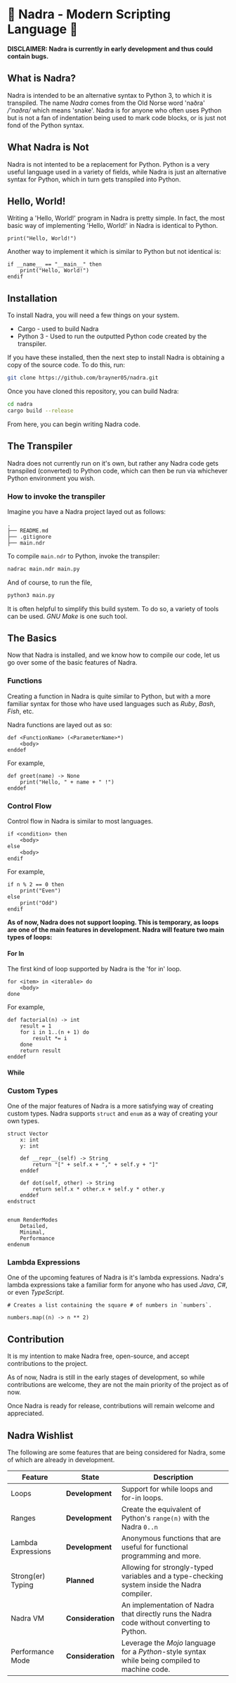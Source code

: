 # 🐍 Nadra - Modern Scripting Language 🐍

**DISCLAIMER: Nadra is currently in early development and thus could contain bugs.**

## What is Nadra?
Nadra is intended to be an alternative syntax to Python 3, to which it is transpiled. The name *Nadra* comes from the Old Norse word 'naðra' */'naðra/* which means 'snake'. Nadra is for anyone who often uses Python but is not a fan of indentation being used to mark code blocks, or is just not fond of the Python syntax.

## What Nadra is Not
Nadra is not intented to be a replacement for Python. Python is a very useful language used in a variety of fields, while Nadra is just an alternative syntax for Python, which in turn gets transpiled into Python.

## Hello, World!
Writing a 'Hello, World!' program in Nadra is pretty simple. In fact, the most basic way of implementing 'Hello, World!' in Nadra is identical to Python.

```nadra
print("Hello, World!")
```

Another way to implement it which is similar to Python but not identical is:

```nadra
if __name__ == "__main__" then
    print("Hello, World!")
endif
```

## Installation
To install Nadra, you will need a few things on your system.
- Cargo - used to build Nadra
- Python 3 - Used to run the outputted Python code created by the transpiler.

If you have these installed, then the next step to install Nadra is obtaining a copy of the source code. To do this, run:

```sh
git clone https://github.com/brayner05/nadra.git
```

Once you have cloned this repository, you can build Nadra:

```sh
cd nadra
cargo build --release
```

From here, you can begin writing Nadra code.


## The Transpiler
Nadra does not currently run on it's own, but rather any Nadra code gets transpiled (converted) to Python code, which can then be run via whichever Python environment you wish.

### How to invoke the transpiler
Imagine you have a Nadra project layed out as follows:

```
.
├── README.md
├── .gitignore
├── main.ndr
```

To compile `main.ndr` to Python, invoke the transpiler:

```sh
nadrac main.ndr main.py
```

And of course, to run the file,

```3
python3 main.py
```

It is often helpful to simplify this build system. To do so, a variety of tools can be used. *GNU Make* is one such tool.


## The Basics
Now that Nadra is installed, and we know how to compile our code, let us go over some of the basic features of Nadra.

### Functions
Creating a function in Nadra is quite similar to Python, but with a more familiar syntax for those who have used languages such as *Ruby*, *Bash*, *Fish*, etc.

Nadra functions are layed out as so:
```
def <FunctionName> (<ParameterName>*)
    <body>
enddef
```

For example,

```nadra
def greet(name) -> None
    print("Hello, " + name + " !")
enddef
```

### Control Flow
Control flow in Nadra is similar to most languages.

```nadra
if <condition> then
    <body>
else
    <body>
endif
```

For example,

```nadra
if n % 2 == 0 then
    print("Even")
else
    print("Odd")
endif
```

**As of now, Nadra does not support looping. This is temporary, as loops are one of the main features in development. Nadra will feature two main types of loops:**

#### For In
The first kind of loop supported by Nadra is the 'for in' loop.

```nadra
for <item> in <iterable> do
    <body>
done
```

For example, 

```nadra
def factorial(n) -> int
    result = 1
    for i in 1..(n + 1) do
        result *= i
    done
    return result
enddef
```

#### While

### Custom Types
One of the major features of Nadra is a more satisfying way of creating custom types. Nadra supports `struct` and `enum` as a way of creating your own types.

```nadra
struct Vector
    x: int
    y: int

    def __repr__(self) -> String
        return "[" + self.x + "," + self.y + "]"
    enddef

    def dot(self, other) -> String
        return self.x * other.x + self.y * other.y
    enddef
endstruct


enum RenderModes
    Detailed,
    Minimal,
    Performance
endenum
```

### Lambda Expressions
One of the upcoming features of Nadra is it's lambda expressions. Nadra's lambda expressions take a familiar form for anyone who has used *Java*, *C#*, or even *TypeScript*.

```nadra
# Creates a list containing the square # of numbers in `numbers`.

numbers.map((n) -> n ** 2)
```

## Contribution
It is my intention to make Nadra free, open-source, and accept contributions to the project.

As of now, Nadra is still in the early stages of development, so while contributions are welcome, they are not the main priority of the project as of now. 

Once Nadra is ready for release, contributions will remain welcome and appreciated.


## Nadra Wishlist
The following are some features that are being considered for Nadra, some of which are already in development.

| Feature | State | Description |
| --------|-------|-------------|
|   Loops      |   **Development**    |  Support for while loops and for-in loops.          |
|Ranges|**Development**|Create the equivalent of Python's `range(n)` with the Nadra `0..n`|
|Lambda Expressions|**Development**|Anonymous functions that are useful for functional programming and more.
|Strong(er) Typing|**Planned**|Allowing for strongly-typed variables and a type-checking system inside the Nadra compiler.
|Nadra VM|**Consideration**|An implementation of Nadra that directly runs the Nadra code without converting to Python.
|Performance Mode|**Consideration**|Leverage the *Mojo* language for a *Python*-style syntax while being compiled to machine code.
